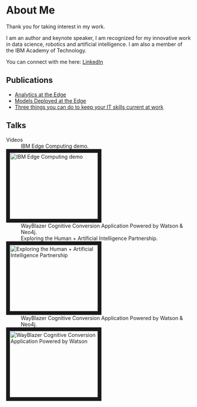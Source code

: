 # About Me

Thank you for taking interest in my work.

I am an author and keynote speaker, I am recognized for my innovative work in data science, robotics and artificial intelligence. I am also a member of the IBM Academy of Technology. 

You can connect with me here: [LinkedIn](https://www.linkedin.com/in/ivanportilla/)
## <a id=publications></a> Publications
* [Analytics at the Edge](https://www.ibm.com/cloud/blog/analytics-at-the-edge)
* [Models Deployed at the Edge](https://www.wittkieffer.com/position/36612-chair-in-embodied-intelligence/)
* [Three things you can do to keep your IT skills current at work](https://www.ibm.com/blogs/watson/2016/07/three-things-can-keep-skills-current-work/)

## <a id=talks></a> Talks

<dl>
  <dt>Videos</dt>
  <dd>IBM Edge Computing demo.</dd>
<a href="http://www.youtube.com/watch?feature=player_embedded&v=uzFDE3ZDGV4
" target="_blank"><img src="http://img.youtube.com/vi/uzFDE3ZDGV4/0.jpg" 
alt="IBM Edge Computing demo" width="240" height="180" border="10" /></a>
   <dd>WayBlazer Cognitive Conversion Application Powered by Watson & Neo4j.</dd>
  <dd>Exploring the Human + Artificial Intelligence Partnership.</dd>
<a href="http://www.youtube.com/watch?feature=player_embedded&v=zmpXJ6ZwhQk
" target="_blank"><img src="http://img.youtube.com/vi/zmpXJ6ZwhQk/0.jpg" 
alt="Exploring the Human + Artificial Intelligence Partnership" width="240" height="180" border="10" /></a>
   <dd>WayBlazer Cognitive Conversion Application Powered by Watson & Neo4j.</dd>
<a href="http://www.youtube.com/watch?feature=player_embedded&v=pcA-22Md1qU
" target="_blank"><img src="http://img.youtube.com/vi/pcA-22Md1qU/0.jpg" 
alt="WayBlazer Cognitive Conversion Application Powered by Watson" width="240" height="180" border="10" /></a>
</dl>
